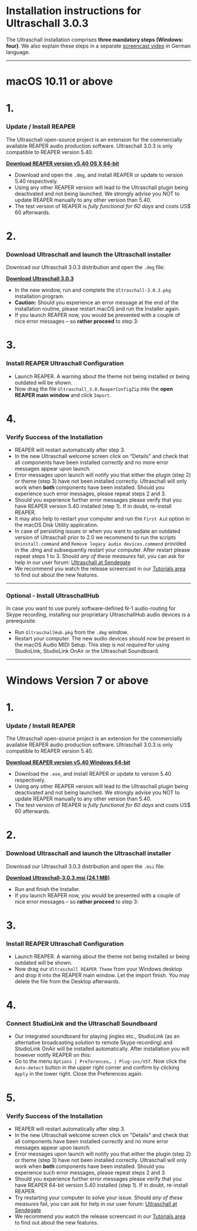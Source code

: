 # Installation instructions for Ultraschall 3.0.3


The Ultraschall installation comprises **three mandatory steps (Windows: four)**.
We also explain these steps in a separate [screencast video](https://youtu.be/RTshDTPBMes) in German language.

----

# macOS 10.11 or above

# 1.
### Update / Install REAPER

The Ultraschall open-source project is an extension for the commercially available REAPER audio production software. Ultraschall 3.0.3 is only compatible to REAPER version 5.40.

[**Download REAPER version v5.40 OS X 64-bit**](http://www.reaper.fm/files/5.x/reaper540_x86_64.dmg)

- Download and open the `.dmg`, and install REAPER or update to version 5.40 respectively.
- Using any other REAPER version will lead to the Ultraschall plugin being deactivated and not being launched. We strongly advise you NOT to update REAPER manually to any other version than 5.40.
- The test version of REAPER is *fully functional for 60 days* and costs US$ 60 afterwards.

# 2.
### Download Ultraschall and launch the Ultraschall installer

Download our Ultraschall 3.0.3 distribution and open the `.dmg` file:

[**Download Ultraschall 3.0.3**](http://url.ultraschall-podcast.de/us303)

- In the new window, run and complete the `Ultraschall-3.0.3.pkg` installation program.
- **Caution:** Should you experience an error message at the end of the installation routine, please restart macOS and run the Installer again.
- If you launch REAPER now, you would be presented with a couple of nice error messages – so **rather proceed** to step 3:

# 3.
### Install REAPER Ultraschall Configuration

- Launch REAPER. A warning about the theme not being installed or being outdated will be shown.
- Now drag the file `Ultraschall_3.0.ReaperConfigZip` into the **open REAPER main window** and click `Import`.

# 4.
### Verify Success of the Installation

- REAPER will restart automatically after step 3.
- In the new Ultraschall welcome screen click on “Details” and check that all components have been installed correctly and no more error messages appear upon launch.
- Error messages upon launch will notify you that either the plugin (step 2) or theme (step 3) have not been installed correctly. Ultraschall will only work when **both** components have been installed. Should you experience such error messages, please repeat steps 2 and 3.
- Should you experience further error messages please verify that you have REAPER version 5.40 installed (step 1). If in doubt, re-install REAPER.
- It may also help to restart your computer and run the `First Aid` option in the macOS Disk Utility application.
- In case of persisting issues or when you want to update an outdated version of Ultraschall prior to 2.0 we recommend to run the scripts `Uninstall.command` and `Remove legacy audio devices.commend` provided in the .dmg and subsequently restart your computer. After restart please repeat steps 1 to 3.
Should *any of these measures* fail, you can ask for help in our user forum: [Ultraschall at Sendegate](https://sendegate.de/c/ultraschall)
- We recommend you watch the release screencast in our [Tutorials area](http://ultraschall.fm/tutorials/) to find out about the new features.

----

### Optional - Install UltraschallHub
In case you want to use purely software-defined N-1 audio-routing for Skype recording, installing our proprietary UltraschallHub audio devices is a prerequisite.

- Run `UltraschallHub.pkg` from the `.dmg` window.
- Restart your computer. The new audio devices should now be present in the macOS Audio MIDI Setup.
This step is *not required* for using StudioLink, StudioLink OnAir or the Ultraschall Soundboard.


----

# Windows Version 7 or above


# 1.
### Update / Install REAPER

The Ultraschall open-source project is an extension for the commercially available REAPER audio production software. Ultraschall 3.0.3 is only compatible to REAPER version 5.40.

[**Download REAPER version v5.40 Windows 64-bit**](http://www.reaper.fm/files/5.x/reaper540_x64-install.exe)

- Download the `.exe`, and install REAPER or update to version 5.40 respectively.
- Using any other REAPER version will lead to the Ultraschall plugin being deactivated and not being launched. We strongly advise you NOT to update REAPER manually to any other version than 5.40.
- The test version of REAPER is *fully functional for 60 days* and costs US$ 60 afterwards.

# 2.
### Download Ultraschall and launch the Ultraschall installer

Download our Ultraschall 3.0.3 distribution and open the `.msi` file:

[**Download Ultraschall-3.0.3.msi (24.1 MB)**](http://url.ultraschall-podcast.de/us303win)

- Run and finish the Installer.
- If you launch REAPER now, you would be presented with a couple of nice error messages – so **rather proceed** to step 3:

# 3.
### Install REAPER Ultraschall Configuration

- Launch REAPER. A warning about the theme not being installed or being outdated will be shown.
- Now drag our `Ultraschall REAPER Theme` from your Windows desktop and drop it into the REAPER main window. Let the import finish. You may delete the file from the Desktop afterwards.

# 4.
### Connect StudioLink and the Ultraschall Soundboard

- Our integrated soundboard for playing jingles etc., StudioLink (as an alternative broadcasting solution to remote Skype recording) and StudioLink OnAir will be installed automatically. After installation you will however notify REAPER on this:
- Go to the menu `Options | Preferences… | Plug-ins/VST`. Now click the `Auto-detect` button in the upper right corner and confirm by clicking `Apply` in the lower right. Close the Preferences again.

# 5.
### Verify Success of the Installation

- REAPER will restart automatically after step 3.
- In the new Ultraschall welcome screen click on “Details” and check that all components have been installed correctly and no more error messages appear upon launch.
- Error messages upon launch will notify you that either the plugin (step 2) or theme (step 3) have not been installed correctly. Ultraschall will only work when **both** components have been installed. Should you experience such error messages, please repeat steps 2 and 3.
- Should you experience further error messages please verify that you have REAPER 64-bit version 5.40 installed (step 1). If in doubt, re-install REAPER.
- Try restarting your computer to solve your issue.
Should *any of these measures* fail, you can ask for help in our user forum: [Ultraschall at Sendegate](https://sendegate.de/c/ultraschall)
- We recommend you watch the release screencast in our [Tutorials area](http://ultraschall.fm/tutorials/) to find out about the new features.
